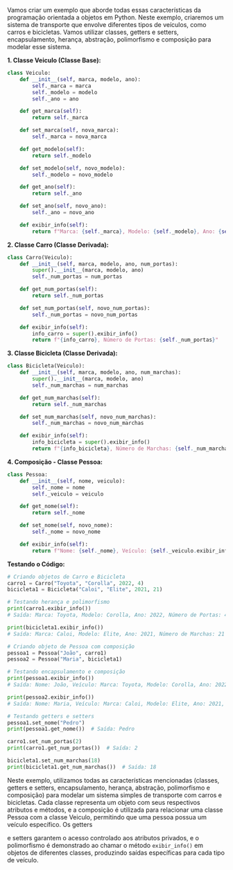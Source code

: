 Vamos criar um exemplo que aborde todas essas características da programação orientada a objetos em Python. Neste exemplo, criaremos um sistema de transporte que envolve diferentes tipos de veículos, como carros e bicicletas. Vamos utilizar classes, getters e setters, encapsulamento, herança, abstração, polimorfismo e composição para modelar esse sistema.

**1. Classe Veiculo (Classe Base):**
```python
class Veiculo:
    def __init__(self, marca, modelo, ano):
        self._marca = marca
        self._modelo = modelo
        self._ano = ano

    def get_marca(self):
        return self._marca

    def set_marca(self, nova_marca):
        self._marca = nova_marca

    def get_modelo(self):
        return self._modelo

    def set_modelo(self, novo_modelo):
        self._modelo = novo_modelo

    def get_ano(self):
        return self._ano

    def set_ano(self, novo_ano):
        self._ano = novo_ano

    def exibir_info(self):
        return f"Marca: {self._marca}, Modelo: {self._modelo}, Ano: {self._ano}"
```

**2. Classe Carro (Classe Derivada):**
```python
class Carro(Veiculo):
    def __init__(self, marca, modelo, ano, num_portas):
        super().__init__(marca, modelo, ano)
        self._num_portas = num_portas

    def get_num_portas(self):
        return self._num_portas

    def set_num_portas(self, novo_num_portas):
        self._num_portas = novo_num_portas

    def exibir_info(self):
        info_carro = super().exibir_info()
        return f"{info_carro}, Número de Portas: {self._num_portas}"
```

**3. Classe Bicicleta (Classe Derivada):**
```python
class Bicicleta(Veiculo):
    def __init__(self, marca, modelo, ano, num_marchas):
        super().__init__(marca, modelo, ano)
        self._num_marchas = num_marchas

    def get_num_marchas(self):
        return self._num_marchas

    def set_num_marchas(self, novo_num_marchas):
        self._num_marchas = novo_num_marchas

    def exibir_info(self):
        info_bicicleta = super().exibir_info()
        return f"{info_bicicleta}, Número de Marchas: {self._num_marchas}"
```

**4. Composição - Classe Pessoa:**
```python
class Pessoa:
    def __init__(self, nome, veiculo):
        self._nome = nome
        self._veiculo = veiculo

    def get_nome(self):
        return self._nome

    def set_nome(self, novo_nome):
        self._nome = novo_nome

    def exibir_info(self):
        return f"Nome: {self._nome}, Veículo: {self._veiculo.exibir_info()}"
```

**Testando o Código:**
```python
# Criando objetos de Carro e Bicicleta
carro1 = Carro("Toyota", "Corolla", 2022, 4)
bicicleta1 = Bicicleta("Caloi", "Elite", 2021, 21)

# Testando herança e polimorfismo
print(carro1.exibir_info())
# Saída: Marca: Toyota, Modelo: Corolla, Ano: 2022, Número de Portas: 4

print(bicicleta1.exibir_info())
# Saída: Marca: Caloi, Modelo: Elite, Ano: 2021, Número de Marchas: 21

# Criando objeto de Pessoa com composição
pessoa1 = Pessoa("João", carro1)
pessoa2 = Pessoa("Maria", bicicleta1)

# Testando encapsulamento e composição
print(pessoa1.exibir_info())
# Saída: Nome: João, Veículo: Marca: Toyota, Modelo: Corolla, Ano: 2022, Número de Portas: 4

print(pessoa2.exibir_info())
# Saída: Nome: Maria, Veículo: Marca: Caloi, Modelo: Elite, Ano: 2021, Número de Marchas: 21

# Testando getters e setters
pessoa1.set_nome("Pedro")
print(pessoa1.get_nome())  # Saída: Pedro

carro1.set_num_portas(2)
print(carro1.get_num_portas())  # Saída: 2

bicicleta1.set_num_marchas(18)
print(bicicleta1.get_num_marchas())  # Saída: 18
```

Neste exemplo, utilizamos todas as características mencionadas (classes, getters e setters, encapsulamento, herança, abstração, polimorfismo e composição) para modelar um sistema simples de transporte com carros e bicicletas. Cada classe representa um objeto com seus respectivos atributos e métodos, e a composição é utilizada para relacionar uma classe Pessoa com a classe Veiculo, permitindo que uma pessoa possua um veículo específico. Os getters

 e setters garantem o acesso controlado aos atributos privados, e o polimorfismo é demonstrado ao chamar o método `exibir_info()` em objetos de diferentes classes, produzindo saídas específicas para cada tipo de veículo.
